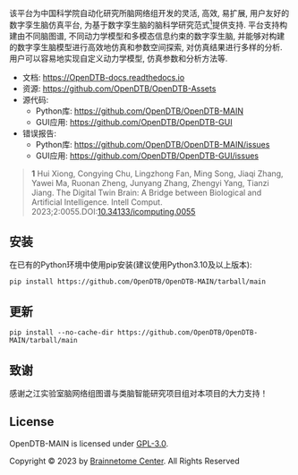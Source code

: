 
该平台为中国科学院自动化研究所脑网络组开发的灵活, 高效, 易扩展, 用户友好的数字孪生脑仿真平台, 为基于数字孪生脑的脑科学研究范式[<sup>1</sup>](#ref-1)提供支持. 平台支持构建由不同脑图谱, 不同动力学模型和多模态信息约束的数字孪生脑, 并能够对构建的数字孪生脑模型进行高效地仿真和参数空间探索, 对仿真结果进行多样的分析. 用户可以容易地实现自定义动力学模型, 仿真参数和分析方法等.

- 文档: https://OpenDTB-docs.readthedocs.io
- 资源: https://github.com/OpenDTB/OpenDTB-Assets
- 源代码:
    - Python库: https://github.com/OpenDTB/OpenDTB-MAIN
    - GUI应用: https://github.com/OpenDTB/OpenDTB-GUI
- 错误报告:
    - Python库: https://github.com/OpenDTB/OpenDTB-MAIN/issues
    - GUI应用: https://github.com/OpenDTB/OpenDTB-GUI/issues

> <b id="ref-1">1</b> Hui Xiong, Congying Chu, Lingzhong Fan, Ming Song, Jiaqi Zhang, Yawei Ma, Ruonan Zheng, Junyang Zhang, Zhengyi Yang, Tianzi Jiang. The Digital Twin Brain: A Bridge between Biological and Artificial Intelligence. Intell Comput. 2023;2:0055.DOI:[10.34133/icomputing.0055](https://doi.org/10.34133/icomputing.0055)

安装
---
在已有的Python环境中使用pip安装(建议使用Python3.10及以上版本):

```
pip install https://github.com/OpenDTB/OpenDTB-MAIN/tarball/main
```

更新
---
```
pip install --no-cache-dir https://github.com/OpenDTB/OpenDTB-MAIN/tarball/main
```

致谢
---
感谢之江实验室脑网络组图谱与类脑智能研究项目组对本项目的大力支持！

License
---
OpenDTB-MAIN is licensed under [GPL-3.0](LICENSE).

Copyright © 2023 by [Brainnetome Center](http://www.brainnetome.org/cn/). All Rights Reserved